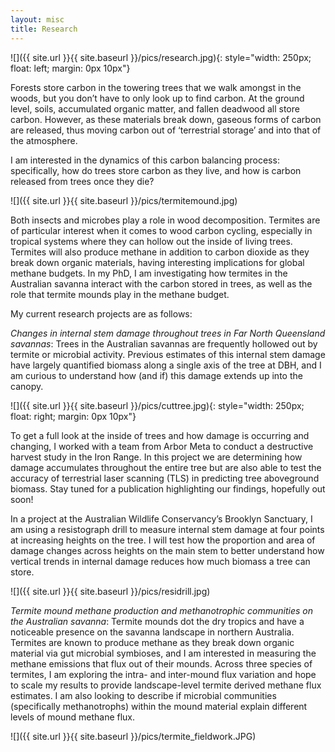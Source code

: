 ```yaml
---
layout: misc
title: Research
---
```

![]({{ site.url }}{{ site.baseurl }}/pics/research.jpg){: style="width: 250px; float: left; margin: 0px 10px"}


Forests store carbon in the towering trees that we walk amongst in the woods, but you don’t have to only look up to find carbon. At the ground level, soils, accumulated organic matter, and fallen deadwood all store carbon. However, as these materials break down, gaseous forms of carbon are released, thus moving carbon out of ‘terrestrial storage’ and into that of the atmosphere.

I am interested in the dynamics of this carbon balancing process: specifically, how do trees store carbon as they live, and how is carbon released from trees once they die? 

![]({{ site.url }}{{ site.baseurl }}/pics/termitemound.jpg)

Both insects and microbes play a role in wood decomposition. Termites are of particular interest when it comes to wood carbon cycling, especially in tropical systems where they can hollow out the inside of living trees. Termites will also produce methane in addition to carbon dioxide as they break down organic materials, having interesting implications for global methane budgets. In my PhD, I am investigating how termites in the Australian savanna interact with the carbon stored in trees, as well as the role that termite mounds play in the methane budget.

My current research projects are as follows:

*Changes in internal stem damage throughout trees in Far North Queensland savannas*: Trees in the Australian savannas are frequently hollowed out by termite or microbial activity. Previous estimates of this internal stem damage have largely quantified biomass along a single axis of the tree at DBH, and I am curious to understand how (and if) this damage extends up into the canopy.

![]({{ site.url }}{{ site.baseurl }}/pics/cuttree.jpg){: style="width: 250px; float: right; margin: 0px 10px"}

To get a full look at the inside of trees and how damage is occurring and changing, I worked with a team from Arbor Meta to conduct a destructive harvest study in the Iron Range. In this project we are determining how damage accumulates throughout the entire tree but are also able to test the accuracy of terrestrial laser scanning (TLS) in predicting tree aboveground biomass. Stay tuned for a publication highlighting our findings, hopefully out soon! 

In a project at the Australian Wildlife Conservancy’s Brooklyn Sanctuary, I am using a resistograph drill to measure internal stem damage at four points at increasing heights on the tree. I will test how the proportion and area of damage changes across heights on the main stem to better understand how vertical trends in internal damage reduces how much biomass a tree can store.

![]({{ site.url }}{{ site.baseurl }}/pics/residrill.jpg)

*Termite mound methane production and methanotrophic communities on the Australian savanna*: Termite mounds dot the dry tropics and have a noticeable presence on the savanna landscape in northern Australia. Termites are known to produce methane as they break down organic material via gut microbial symbioses, and I am interested in measuring the methane emissions that flux out of their mounds. Across three species of termites, I am exploring the intra- and inter-mound flux variation and hope to scale my results to provide landscape-level termite derived methane flux estimates. I am also looking to describe if microbial communities (specifically methanotrophs) within the mound material explain different levels of mound methane flux.

![]({{ site.url }}{{ site.baseurl }}/pics/termite_fieldwork.JPG)

